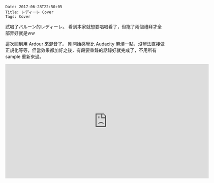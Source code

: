     Date: 2017-06-28T22:50:05
    Title: レディーレ Cover
    Tags: Cover

試唱了バルーン的レディーレ。
看到本家就想要唱唱看了，但拖了兩個禮拜才全部弄好就是ww

這次回到用 Ardour 來混音了。
剛開始感覺比 Audacity 麻煩一點，沒辦法直接做正規化等等，但當效果都加好之後，有段要重錄的話錄好就完成了，不用所有 sample 重新來過。

<iframe id="ytplayer" type="text/html" width="640" height="360" src="http://www.youtube.com/embed/PEWtJbIswWA?autoplay=0&origin=https://flyingfeather1501.github.io" frameborder="0"/>
